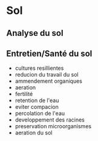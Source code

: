 # Sol
## Analyse du sol
## Entretien/Santé du sol

  - cultures resillientes
  - reducion du travail du sol
  - ammendement organiques
  - aeration
  - fertilité
  - retention de l'eau
  - eviter compacion
  - percolation de l'eau
  - developpement des racines
  - preservation microorganismes
  - aeration du sol